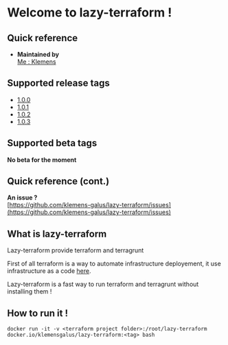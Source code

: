 # Welcome to lazy-terraform !

## Quick reference

-   **Maintained by**  
    [Me : Klemens](https://gitlab.com/Klemens_Galus)

## Supported release tags  
- [1.0.0](https://github.com/klemens-galus/lazy-terraform/tree/1.0.0)
- [1.0.1](https://github.com/klemens-galus/lazy-terraform/tree/1.0.1)
- [1.0.2](https://github.com/klemens-galus/lazy-terraform/tree/1.0.2)
- [1.0.3](https://github.com/klemens-galus/lazy-terraform/tree/1.0.3)

## Supported beta tags
**No beta for the moment**  

## Quick reference (cont.)

**An issue ?**  
[https://github.com/klemens-galus/lazy-terraform/issues](https://github.com/klemens-galus/lazy-terraform/issues)

## What is lazy-terraform
Lazy-terraform provide terraform and terragrunt 

First of all terraform is a way to automate infrastructure deployement, it use infrastructure as a code [here](https://www.terraform.io/).

Lazy-terraform is a fast way to run terraform and terragrunt without installing them !

## How to run it !

```
docker run -it -v <terraform project folder>:/root/lazy-terraform docker.io/klemensgalus/lazy-terraform:<tag> bash
```
       